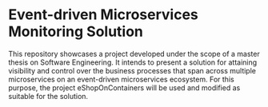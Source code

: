 # Event-driven Microservices Monitoring Solution

This repository showcases a project developed under the scope of a master thesis on Software Engineering. It intends to present a solution for attaining visibility and control over the business processes that span across multiple microservices on an event-driven microservices ecosystem. For this purpose, the project eShopOnContainers will be used and modified as suitable for the solution.